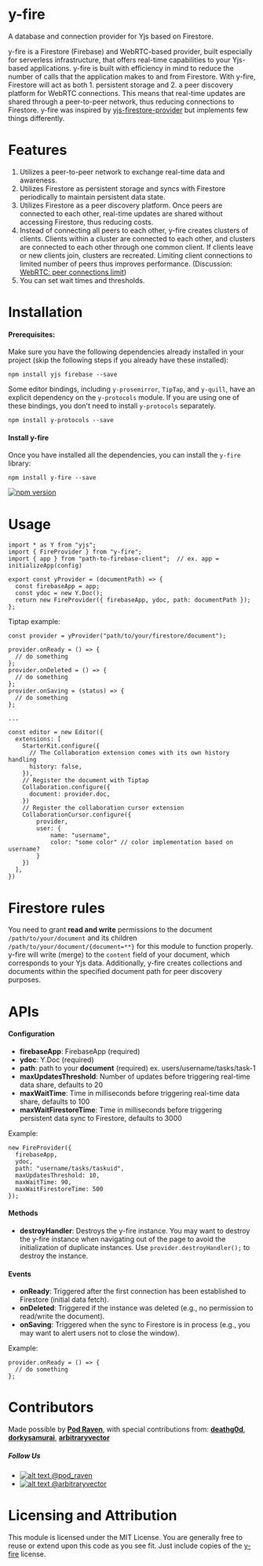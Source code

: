 # y-fire

A database and connection provider for Yjs based on Firestore.

y-fire is a Firestore (Firebase) and WebRTC-based provider, built especially for serverless infrastructure, that offers real-time capabilities to your Yjs-based applications. y-fire is built with efficiency in mind to reduce the number of calls that the application makes to and from Firestore. With y-fire, Firestore will act as both 1. persistent storage and 2. a peer discovery platform for WebRTC connections. This means that real-time updates are shared through a peer-to-peer network, thus reducing connections to Firestore. y-fire was inspired by [yjs-firestore-provider](https://github.com/gmcfall/yjs-firestore-provider) but implements few things differently.

# Features

1. Utilizes a peer-to-peer network to exchange real-time data and awareness.
2. Utilizes Firestore as persistent storage and syncs with Firestore periodically to maintain persistent data state.
3. Utilizes Firestore as a peer discovery platform. Once peers are connected to each other, real-time updates are shared without accessing Firestore, thus reducing costs.
4. Instead of connecting all peers to each other, y-fire creates clusters of clients. Clients within a cluster are connected to each other, and clusters are connected to each other through one common client. If clients leave or new clients join, clusters are recreated. Limiting client connections to limited number of peers thus improves performance. (Discussion: [WebRTC: peer connections limit](https://stackoverflow.com/questions/16015304/webrtc-peer-connections-limit))
5. You can set wait times and thresholds.

# Installation

#### Prerequisites:

Make sure you have the following dependencies already installed in your project (skip the following steps if you already have these installed):

```
npm install yjs firebase --save
```

Some editor bindings, including `y-prosemirror`, `TipTap`, and `y-quill`, have an explicit dependency on the `y-protocols` module. If you are using one of these bindings, you don't need to install `y-protocols` separately.

```
npm install y-protocols --save
```

#### Install y-fire

Once you have installed all the dependencies, you can install the `y-fire` library:

```
npm install y-fire --save
```

[![npm version](https://badge.fury.io/js/y-fire.svg)](https://npmjs.org/y-fire)

# Usage

```
import * as Y from "yjs";
import { FireProvider } from "y-fire";
import { app } from "path-to-firebase-client";  // ex. app = initializeApp(config)

export const yProvider = (documentPath) => {
  const firebaseApp = app;
  const ydoc = new Y.Doc();
  return new FireProvider({ firebaseApp, ydoc, path: documentPath });
};
```

Tiptap example:

```
const provider = yProvider("path/to/your/firestore/document");

provider.onReady = () => {
  // do something
};
provider.onDeleted = () => {
  // do something
};
provider.onSaving = (status) => {
  // do something
};

...

const editor = new Editor({
  extensions: [
    StarterKit.configure({
      // The Collaboration extension comes with its own history handling
      history: false,
    }),
    // Register the document with Tiptap
    Collaboration.configure({
      document: provider.doc,
    })
    // Register the collaboration cursor extension
    CollaborationCursor.configure({
        provider,
        user: {
            name: "username",
            color: "some color"	// color implementation based on username?
        }
    })
  ],
})
```

# Firestore rules

You need to grant **read and write** permissions to the document `/path/to/your/document` and its children `/path/to/your/document/{document=**}` for this module to function properly. y-fire will write (merge) to the `content` field of your document, which corresponds to your Yjs data. Additionally, y-fire creates collections and documents within the specified document path for peer discovery purposes.

# APIs

#### Configuration

- **firebaseApp**: FirebaseApp (required)
- **ydoc**: Y.Doc (required)
- **path**: path to your **document** (required) ex. users/username/tasks/task-1
- **maxUpdatesThreshold**: Number of updates before triggering real-time data share, defaults to 20
- **maxWaitTime**: Time in milliseconds before triggering real-time data share, defaults to 100
- **maxWaitFirestoreTime**: Time in milliseconds before triggering persistent data sync to Firestore, defaults to 3000

Example:

```
new FireProvider({
  firebaseApp,
  ydoc,
  path: "username/tasks/taskuid",
  maxUpdatesThreshold: 10,
  maxWaitTime: 90,
  maxWaitFirestoreTime: 500
});
```

#### Methods

- **destroyHandler**: Destroys the y-fire instance. You may want to destroy the y-fire instance when navigating out of the page to avoid the initialization of duplicate instances. Use `provider.destroyHandler();` to destroy the instance.

#### Events

- **onReady**: Triggered after the first connection has been established to Firestore (initial data fetch).
- **onDeleted**: Triggered if the instance was deleted (e.g., no permission to read/write the document).
- **onSaving**: Triggered when the sync to Firestore is in process (e.g., you may want to alert users not to close the window).

Example:

```
provider.onReady = () => {
  // do something
};
```

[1.1]: http://i.imgur.com/wWzX9uB.png "twitter icon without padding"

# Contributors

Made possible by **[Pod Raven](https://podraven.com)**, with special contributions from: **[deathg0d](https://github.com/deathg0d)**, **[dorkysamurai](https://github.com/lachana)**, **[arbitraryvector](https://x.com/arbitraryvector)**

##### Follow Us

- [![alt text][1.1] @pod_raven](https://x.com/pod_raven)
- [![alt text][1.1] @arbitraryvector](https://x.com/arbitraryvector)

# Licensing and Attribution

This module is licensed under the MIT License. You are generally free to reuse or extend upon this code as you see fit. Just include copies of the [y-fire](https://github.com/podraven/y-fire/blob/main/LICENSE) license.
